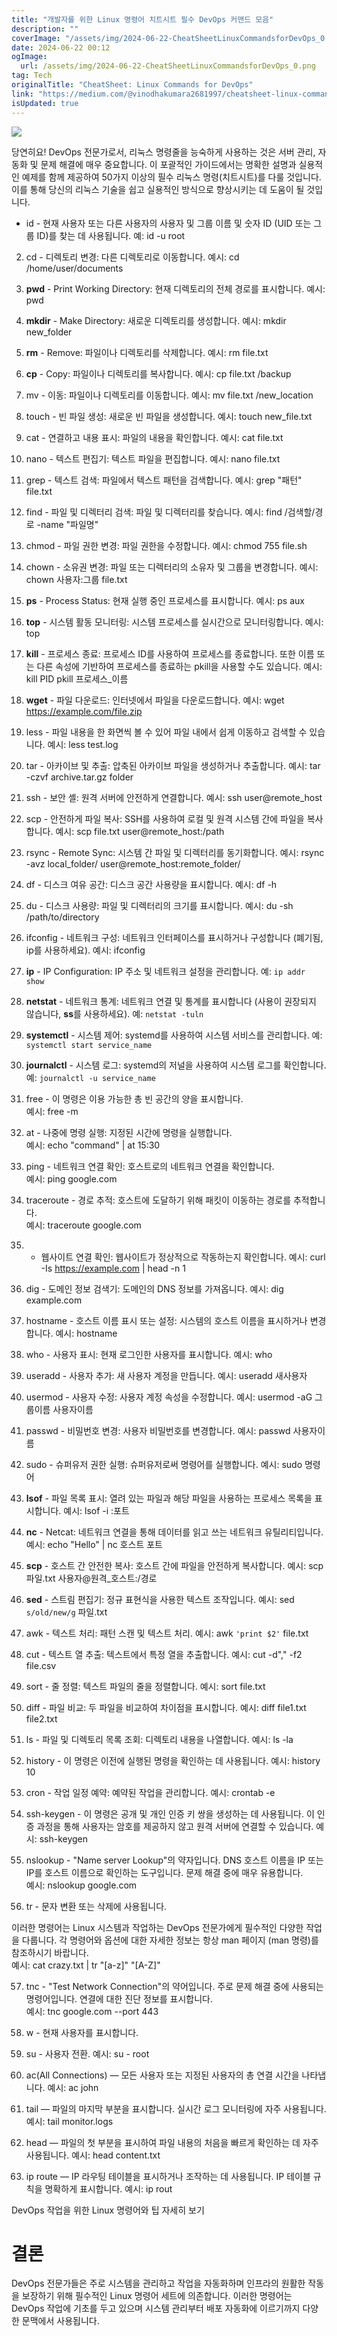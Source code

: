 ```yaml
---
title: "개발자를 위한 Linux 명령어 치트시트 필수 DevOps 커맨드 모음"
description: ""
coverImage: "/assets/img/2024-06-22-CheatSheetLinuxCommandsforDevOps_0.png"
date: 2024-06-22 00:12
ogImage:
  url: /assets/img/2024-06-22-CheatSheetLinuxCommandsforDevOps_0.png
tag: Tech
originalTitle: "CheatSheet: Linux Commands for DevOps"
link: "https://medium.com/@vinodhakumara2681997/cheatsheet-linux-commands-for-devops-80be32b88656"
isUpdated: true
---
```


<img src="/assets/img/2024-06-22-CheatSheetLinuxCommandsforDevOps_0.png" />

당연히요! DevOps 전문가로서, 리눅스 명령줄을 능숙하게 사용하는 것은 서버 관리, 자동화 및 문제 해결에 매우 중요합니다. 이 포괄적인 가이드에서는 명확한 설명과 실용적인 예제를 함께 제공하여 50가지 이상의 필수 리눅스 명령(치트시트)를 다룰 것입니다. 이를 통해 당신의 리눅스 기술을 쉽고 실용적인 방식으로 향상시키는 데 도움이 될 것입니다.

- id - 현재 사용자 또는 다른 사용자의 사용자 및 그룹 이름 및 숫자 ID (UID 또는 그룹 ID)를 찾는 데 사용됩니다.
  예: id -u root

2. cd - 디렉토리 변경: 다른 디렉토리로 이동합니다.
   예시: cd /home/user/documents

<div class="content-ad"></div>

3. **pwd** - Print Working Directory: 현재 디렉토리의 전체 경로를 표시합니다. 예시: pwd

4. **mkdir** - Make Directory: 새로운 디렉토리를 생성합니다. 예시: mkdir new_folder

5. **rm** - Remove: 파일이나 디렉토리를 삭제합니다. 예시: rm file.txt

6. **cp** - Copy: 파일이나 디렉토리를 복사합니다. 예시: cp file.txt /backup

<div class="content-ad"></div>

7. mv - 이동: 파일이나 디렉토리를 이동합니다.
   예시: mv file.txt /new_location

8. touch - 빈 파일 생성: 새로운 빈 파일을 생성합니다.
   예시: touch new_file.txt

9. cat - 연결하고 내용 표시: 파일의 내용을 확인합니다.
   예시: cat file.txt

10. nano - 텍스트 편집기: 텍스트 파일을 편집합니다.
    예시: nano file.txt

<div class="content-ad"></div>

11. grep - 텍스트 검색: 파일에서 텍스트 패턴을 검색합니다.
    예시: grep "패턴" file.txt

12. find - 파일 및 디렉터리 검색: 파일 및 디렉터리를 찾습니다. 예시: find /검색할/경로 -name "파일명"

13. chmod - 파일 권한 변경: 파일 권한을 수정합니다.
    예시: chmod 755 file.sh

14. chown - 소유권 변경: 파일 또는 디렉터리의 소유자 및 그룹을 변경합니다.
    예시: chown 사용자:그룹 file.txt

<div class="content-ad"></div>

15. **ps** - Process Status: 현재 실행 중인 프로세스를 표시합니다.
    예시: ps aux

16. **top** - 시스템 활동 모니터링: 시스템 프로세스를 실시간으로 모니터링합니다. 예시: top

17. **kill** - 프로세스 종료: 프로세스 ID를 사용하여 프로세스를 종료합니다. 또한 이름 또는 다른 속성에 기반하여 프로세스를 종료하는 pkill을 사용할 수도 있습니다.
    예시: kill PID
    pkill 프로세스\_이름

18. **wget** - 파일 다운로드: 인터넷에서 파일을 다운로드합니다.
    예시: wget https://example.com/file.zip

<div class="content-ad"></div>

19. less - 파일 내용을 한 화면씩 볼 수 있어 파일 내에서 쉽게 이동하고 검색할 수 있습니다. 예시: less test.log

20. tar - 아카이브 및 추출: 압축된 아카이브 파일을 생성하거나 추출합니다. 예시: tar -czvf archive.tar.gz folder

21. ssh - 보안 셸: 원격 서버에 안전하게 연결합니다. 예시: ssh user@remote_host

22. scp - 안전하게 파일 복사: SSH를 사용하여 로컬 및 원격 시스템 간에 파일을 복사합니다. 예시: scp file.txt user@remote_host:/path

<div class="content-ad"></div>

23. rsync - Remote Sync: 시스템 간 파일 및 디렉터리를 동기화합니다.
    예시: rsync -avz local_folder/ user@remote_host:remote_folder/

24. df - 디스크 여유 공간: 디스크 공간 사용량을 표시합니다.
    예시: df -h

25. du - 디스크 사용량: 파일 및 디렉터리의 크기를 표시합니다.
    예시: du -sh /path/to/directory

26. ifconfig - 네트워크 구성: 네트워크 인터페이스를 표시하거나 구성합니다 (폐기됨, ip를 사용하세요).
    예시: ifconfig

<div class="content-ad"></div>

27. **ip** - IP Configuration: IP 주소 및 네트워크 설정을 관리합니다. 예: `ip addr show`

28. **netstat** - 네트워크 통계: 네트워크 연결 및 통계를 표시합니다 (사용이 권장되지 않습니다, **ss**를 사용하세요). 예: `netstat -tuln`

29. **systemctl** - 시스템 제어: systemd를 사용하여 시스템 서비스를 관리합니다. 예: `systemctl start service_name`

30. **journalctl** - 시스템 로그: systemd의 저널을 사용하여 시스템 로그를 확인합니다. 예: `journalctl -u service_name`

<div class="content-ad"></div>

31. free - 이 명령은 이용 가능한 총 빈 공간의 양을 표시합니다.  
    예시: free -m

32. at - 나중에 명령 실행: 지정된 시간에 명령을 실행합니다.  
    예시: echo "command" | at 15:30

33. ping - 네트워크 연결 확인: 호스트로의 네트워크 연결을 확인합니다.  
    예시: ping google.com

34. traceroute - 경로 추적: 호스트에 도달하기 위해 패킷이 이동하는 경로를 추적합니다.  
    예시: traceroute google.com

<div class="content-ad"></div>

35. - 웹사이트 연결 확인: 웹사이트가 정상적으로 작동하는지 확인합니다.
      예시: curl -Is https://example.com | head -n 1

36. dig - 도메인 정보 검색기: 도메인의 DNS 정보를 가져옵니다.
    예시: dig example.com

37. hostname - 호스트 이름 표시 또는 설정: 시스템의 호스트 이름을 표시하거나 변경합니다.
    예시: hostname

38. who - 사용자 표시: 현재 로그인한 사용자를 표시합니다.
    예시: who

<div class="content-ad"></div>

39. useradd - 사용자 추가: 새 사용자 계정을 만듭니다.
    예시: useradd 새사용자

40. usermod - 사용자 수정: 사용자 계정 속성을 수정합니다.
    예시: usermod -aG 그룹이름 사용자이름

41. passwd - 비밀번호 변경: 사용자 비밀번호를 변경합니다.
    예시: passwd 사용자이름

42. sudo - 슈퍼유저 권한 실행: 슈퍼유저로써 명령어를 실행합니다.
    예시: sudo 명령어

<div class="content-ad"></div>

43. **lsof** - 파일 목록 표시: 열려 있는 파일과 해당 파일을 사용하는 프로세스 목록을 표시합니다. 예시: lsof -i :포트

44. **nc** - Netcat: 네트워크 연결을 통해 데이터를 읽고 쓰는 네트워크 유틸리티입니다. 예시: echo "Hello" | nc 호스트 포트

45. **scp** - 호스트 간 안전한 복사: 호스트 간에 파일을 안전하게 복사합니다. 예시: scp 파일.txt 사용자@원격\_호스트:/경로

46. **sed** - 스트림 편집기: 정규 표현식을 사용한 텍스트 조작입니다. 예시: sed `s/old/new/g` 파일.txt

<div class="content-ad"></div>

47. awk - 텍스트 처리: 패턴 스캔 및 텍스트 처리.
    예시: awk `'print $2'` file.txt

48. cut - 텍스트 열 추출: 텍스트에서 특정 열을 추출합니다. 예시: cut -d"," -f2 file.csv

49. sort - 줄 정렬: 텍스트 파일의 줄을 정렬합니다.
    예시: sort file.txt

50. diff - 파일 비교: 두 파일을 비교하여 차이점을 표시합니다. 예시: diff file1.txt file2.txt

<div class="content-ad"></div>

51. ls - 파일 및 디렉토리 목록 조회: 디렉토리 내용을 나열합니다.
    예시: ls -la

52. history - 이 명령은 이전에 실행된 명령을 확인하는 데 사용됩니다.
    예시: history 10

53. cron - 작업 일정 예약: 예약된 작업을 관리합니다.
    예시: crontab -e

54. ssh-keygen - 이 명령은 공개 및 개인 인증 키 쌍을 생성하는 데 사용됩니다. 이 인증 과정을 통해 사용자는 암호를 제공하지 않고 원격 서버에 연결할 수 있습니다.
    예시: ssh-keygen

<div class="content-ad"></div>

55. nslookup - "Name server Lookup"의 약자입니다. DNS 호스트 이름을 IP 또는 IP를 호스트 이름으로 확인하는 도구입니다. 문제 해결 중에 매우 유용합니다.  
    예시: nslookup google.com

56. tr - 문자 변환 또는 삭제에 사용됩니다.

이러한 명령어는 Linux 시스템과 작업하는 DevOps 전문가에게 필수적인 다양한 작업을 다룹니다. 각 명령어와 옵션에 대한 자세한 정보는 항상 man 페이지 (man 명령)를 참조하시기 바랍니다.  
예시: cat crazy.txt | tr "[a-z]" "[A-Z]"

57. tnc - "Test Network Connection"의 약어입니다. 주로 문제 해결 중에 사용되는 명령어입니다. 연결에 대한 진단 정보를 표시합니다.  
    예시: tnc google.com --port 443

<div class="content-ad"></div>

58. w - 현재 사용자를 표시합니다.

59. su - 사용자 전환.
    예시: su - root

60. ac(All Connections) — 모든 사용자 또는 지정된 사용자의 총 연결 시간을 나타냅니다.
    예시: ac john

61. tail — 파일의 마지막 부분을 표시합니다. 실시간 로그 모니터링에 자주 사용됩니다.
    예시: tail monitor.logs

<div class="content-ad"></div>

62. head — 파일의 첫 부분을 표시하여 파일 내용의 처음을 빠르게 확인하는 데 자주 사용됩니다.
    예시: head content.txt

63. ip route — IP 라우팅 테이블을 표시하거나 조작하는 데 사용됩니다. IP 테이블 규칙을 명확하게 표시합니다.
    예시: ip rout

DevOps 작업을 위한 Linux 명령어와 팁 자세히 보기

# 결론

<div class="content-ad"></div>

DevOps 전문가들은 주로 시스템을 관리하고 작업을 자동화하며 인프라의 원활한 작동을 보장하기 위해 필수적인 Linux 명령어 세트에 의존합니다. 이러한 명령어는 DevOps 작업에 기초를 두고 있으며 시스템 관리부터 배포 자동화에 이르기까지 다양한 문맥에서 사용됩니다.
